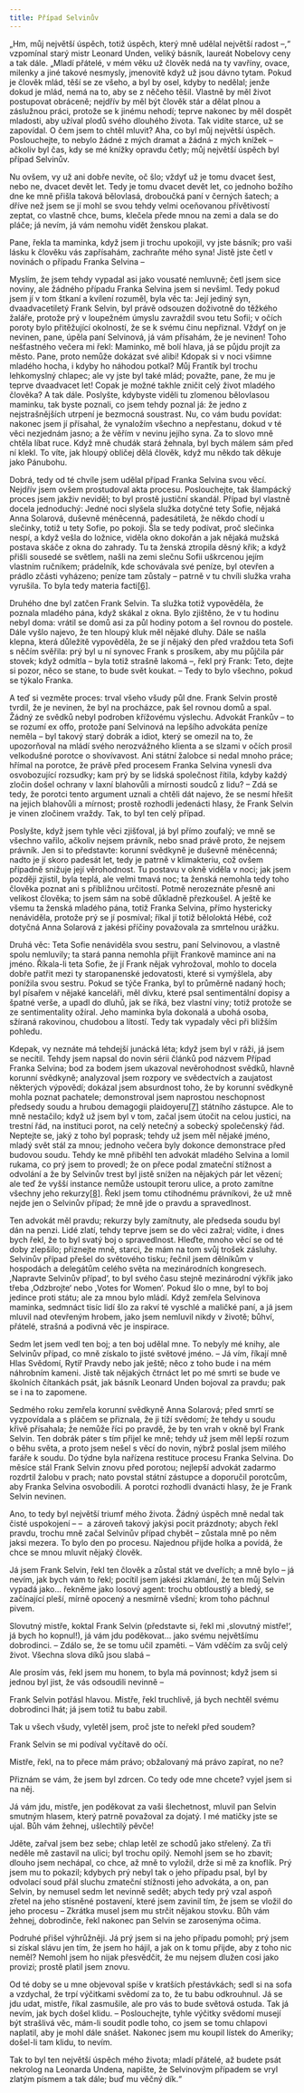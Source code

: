 ```yaml
---
title: Případ Selvinův
---
```


„Hm, můj největší úspěch, totiž úspěch, který mně udělal největší radost –,“ vzpomínal starý mistr Leonard Unden, veliký básník, laureát Nobelovy ceny a tak dále. „Mladí přátelé, v mém věku už člověk nedá na ty vavříny, ovace, milenky a jiné takové nesmysly, jmenovitě když už jsou dávno tytam. Pokud je člověk mlád, těší se ze všeho, a byl by osel, kdyby to nedělal; jenže dokud je mlád, nemá na to, aby se z něčeho těšil. Vlastně by měl život postupovat obráceně; nejdřív by měl být člověk stár a dělat plnou a záslužnou práci, protože se k jinému nehodí; teprve nakonec by měl dospět mladosti, aby užíval plodů svého dlouhého života. Tak vidíte starce, už se zapovídal. O čem jsem to chtěl mluvit? Aha, co byl můj největší úspěch. Poslouchejte, to nebylo žádné z mých dramat a žádná z mých knížek – ačkoliv byl čas, kdy se mé knížky opravdu četly; můj největší úspěch byl případ Selvinův.

Nu ovšem, vy už ani dobře nevíte, oč šlo; vždyť už je tomu dvacet šest, nebo ne, dvacet devět let. Tedy je tomu dvacet devět let, co jednoho božího dne ke mně přišla taková bělovlasá, droboučká paní v černých šatech; a dříve než jsem se jí mohl se svou tehdy velmi oceňovanou přívětivostí zeptat, co vlastně chce, bums, klečela přede mnou na zemi a dala se do pláče; já nevím, já vám nemohu vidět ženskou plakat.

Pane, řekla ta maminka, když jsem ji trochu upokojil, vy jste básník; pro vaši lásku k člověku vás zapřísahám, zachraňte mého syna! Jistě jste četl v novinách o případu Franka Selvina –

Myslím, že jsem tehdy vypadal asi jako vousaté nemluvně; četl jsem sice noviny, ale žádného případu Franka Selvina jsem si nevšiml. Tedy pokud jsem jí v tom štkaní a kvílení rozuměl, byla věc ta: Její jediný syn, dvaadvacetiletý Frank Selvin, byl právě odsouzen doživotně do těžkého žaláře, protože prý v loupežném úmyslu zavraždil svou tetu Sofii; v očích poroty bylo přitěžující okolností, že se k svému činu nepřiznal. Vždyť on je nevinen, pane, úpěla paní Selvinová, já vám přísahám, že je nevinen! Toho nešťastného večera mi řekl: Maminko, mě bolí hlava, já se půjdu projít za město. Pane, proto nemůže dokázat své alibi! Kdopak si v noci všimne mladého hocha, i kdyby ho náhodou potkal? Můj Frantík byl trochu lehkomyslný chlapec; ale vy jste byl také mlád; považte, pane, že mu je teprve dvaadvacet let! Copak je možné takhle zničit celý život mladého člověka? A tak dále. Poslyšte, kdybyste viděli tu zlomenou bělovlasou maminku, tak byste poznali, co jsem tehdy poznal já: že jedno z nejstrašnějších utrpení je bezmocná soustrast. Nu, co vám budu povídat: nakonec jsem jí přísahal, že vynaložím všechno a nepřestanu, dokud v té věci nezjednám jasno; a že věřím v nevinu jejího syna. Za to slovo mně chtěla líbat ruce. Když mně chudák stará žehnala, byl bych málem sám před ní klekl. To víte, jak hloupý obličej dělá člověk, když mu někdo tak děkuje jako Pánubohu.

Dobrá, tedy od té chvíle jsem udělal případ Franka Selvina svou věcí. Nejdřív jsem ovšem prostudoval akta procesu. Poslouchejte, tak šlampácký proces jsem jakživ neviděl; to byl prostě justiční skandál. Případ byl vlastně docela jednoduchý: Jedné noci slyšela služka dotyčné tety Sofie, nějaká Anna Solarová, duševně méněcenná, padesátiletá, že někdo chodí u slečinky, totiž u tety Sofie, po pokoji. Šla se tedy podívat, proč slečinka nespí, a když vešla do ložnice, viděla okno dokořán a jak nějaká mužská postava skáče z okna do zahrady. Tu ta ženská ztropila děsný křik; a když přišli sousedé se světlem, našli na zemi slečnu Sofii uškrcenou jejím vlastním ručníkem; prádelník, kde schovávala své peníze, byl otevřen a prádlo zčásti vyházeno; peníze tam zůstaly – patrně v tu chvíli služka vraha vyrušila. To byla tedy materia facti[\[6\]](./resources/undefined).

Druhého dne byl zatčen Frank Selvin. Ta služka totiž vypověděla, že poznala mladého pána, když skákal z okna. Bylo zjištěno, že v tu hodinu nebyl doma: vrátil se domů asi za půl hodiny potom a šel rovnou do postele. Dále vyšlo najevo, že ten hloupý kluk měl nějaké dluhy. Dále se našla klepna, která důležitě vypověděla, že se jí nějaký den před vraždou teta Sofi s něčím svěřila: prý byl u ní synovec Frank s prosíkem, aby mu půjčila pár stovek; když odmítla – byla totiž strašně lakomá –, řekl prý Frank: Teto, dejte si pozor, něco se stane, to bude svět koukat. – Tedy to bylo všechno, pokud se týkalo Franka.

A teď si vezměte proces: trval všeho všudy půl dne. Frank Selvin prostě tvrdil, že je nevinen, že byl na procházce, pak šel rovnou domů a spal. Žádný ze svědků nebyl podroben křížovému výslechu. Advokát Frankův – to se rozumí ex offo, protože paní Selvinová na lepšího advokáta peníze neměla – byl takový starý dobrák a idiot, který se omezil na to, že upozorňoval na mládí svého nerozvážného klienta a se slzami v očích prosil velkodušné porotce o shovívavost. Ani státní žalobce si nedal mnoho práce; hřímal na porotce, že právě před procesem Franka Selvina vynesli dva osvobozující rozsudky; kam prý by se lidská společnost řítila, kdyby každý zločin došel ochrany v laxní blahovůli a mírnosti soudců z lidu? – Zdá se tedy, že porotci tento argument uznali a chtěli dát najevo, že se nesmí hřešit na jejich blahovůli a mírnost; prostě rozhodli jedenácti hlasy, že Frank Selvin je vinen zločinem vraždy. Tak, to byl ten celý případ.

Poslyšte, když jsem tyhle věci zjišťoval, já byl přímo zoufalý; ve mně se všechno vařilo, ačkoliv nejsem právník, nebo snad právě proto, že nejsem právník. Jen si to představte: korunní svědkyně je duševně méněcenná; nadto je jí skoro padesát let, tedy je patrně v klimakteriu, což ovšem případně snižuje její věrohodnost. Tu postavu v okně viděla v noci; jak jsem později zjistil, byla teplá, ale velmi tmavá noc; ta ženská nemohla tedy toho člověka poznat ani s přibližnou určitostí. Potmě nerozeznáte přesně ani velikost člověka; to jsem sám na sobě důkladně přezkoušel. A ještě ke všemu ta ženská mladého pána, totiž Franka Selvina, přímo hystericky nenáviděla, protože prý se jí posmíval; říkal jí totiž běloloktá Hébé, což dotyčná Anna Solarová z jakési příčiny považovala za smrtelnou urážku.

Druhá věc: Teta Sofie nenáviděla svou sestru, paní Selvinovou, a vlastně spolu nemluvily; ta stará panna nemohla přijít Frankově mamince ani na jméno. Říkala-li teta Sofie, že jí Frank nějak vyhrožoval, mohlo to docela dobře patřit mezi ty staropanenské jedovatosti, které si vymýšlela, aby ponížila svou sestru. Pokud se týče Franka, byl to průměrně nadaný hoch; byl písařem v nějaké kanceláři, měl dívku, které psal sentimentální dopisy a špatné verše, a upadl do dluhů, jak se říká, bez vlastní viny; totiž protože se ze sentimentality ožíral. Jeho maminka byla dokonalá a ubohá osoba, sžíraná rakovinou, chudobou a lítostí. Tedy tak vypadaly věci při bližším pohledu.

Kdepak, vy neznáte má tehdejší junácká léta; když jsem byl v ráži, já jsem se necítil. Tehdy jsem napsal do novin sérii článků pod názvem Případ Franka Selvina; bod za bodem jsem ukazoval nevěrohodnost svědků, hlavně korunní svědkyně; analyzoval jsem rozpory ve svědectvích a zaujatost některých výpovědí; dokázal jsem absurdnost toho, že by korunní svědkyně mohla poznat pachatele; demonstroval jsem naprostou neschopnost předsedy soudu a hrubou demagogii plaidoyeru[\[7\]](./resources/undefined) státního zástupce. Ale to mně nestačilo; když už jsem byl v tom, začal jsem útočit na celou justici, na trestní řád, na instituci porot, na celý netečný a sobecký společenský řád. Neptejte se, jaký z toho byl poprask; tehdy už jsem měl nějaké jméno, mladý svět stál za mnou; jednoho večera byly dokonce demonstrace před budovou soudu. Tehdy ke mně přiběhl ten advokát mladého Selvina a lomil rukama, co prý jsem to provedl; že on přece podal zmateční stížnost a odvolání a že by Selvinův trest byl jistě snížen na nějakých pár let vězení; ale teď že vyšší instance nemůže ustoupit teroru ulice, a proto zamítne všechny jeho rekurzy[\[8\]](./resources/undefined). Řekl jsem tomu ctihodnému právníkovi, že už mně nejde jen o Selvinův případ; že mně jde o pravdu a spravedlnost.

Ten advokát měl pravdu; rekurzy byly zamítnuty, ale předseda soudu byl dán na penzi. Lidé zlatí, tehdy teprve jsem se do věci zažral; vidíte, i dnes bych řekl, že to byl svatý boj o spravedlnost. Hleďte, mnoho věcí se od té doby zlepšilo; přiznejte mně, starci, že mám na tom svůj trošek zásluhy. Selvinův případ přešel do světového tisku; řečnil jsem dělníkům v hospodách a delegátům celého světa na mezinárodních kongresech. ,Napravte Selvinův případ‘, to byl svého času stejně mezinárodní výkřik jako třeba ,Odzbrojte‘ nebo ,Votes for Women‘. Pokud šlo o mne, byl to boj jedince proti státu; ale za mnou bylo mládí. Když zemřela Selvinova maminka, sedmnáct tisíc lidí šlo za rakví té vyschlé a maličké paní, a já jsem mluvil nad otevřeným hrobem, jako jsem nemluvil nikdy v životě; bůhví, přátelé, strašná a podivná věc je inspirace.

Sedm let jsem vedl ten boj; a ten boj udělal mne. To nebyly mé knihy, ale Selvinův případ, co mně získalo to jisté světové jméno. – Já vím, říkají mně Hlas Svědomí, Rytíř Pravdy nebo jak ještě; něco z toho bude i na mém náhrobním kameni. Jistě tak nějakých čtrnáct let po mé smrti se bude ve školních čítankách psát, jak básník Leonard Unden bojoval za pravdu; pak se i na to zapomene.

Sedmého roku zemřela korunní svědkyně Anna Solarová; před smrtí se vyzpovídala a s pláčem se přiznala, že ji tíží svědomí; že tehdy u soudu křivě přísahala; že nemůže říci po pravdě, že by ten vrah v okně byl Frank Selvin. Ten dobrák páter s tím přijel ke mně; tehdy už jsem měl lepší rozum o běhu světa, a proto jsem nešel s věcí do novin, nýbrž poslal jsem milého faráře k soudu. Do týdne byla nařízena restituce procesu Franka Selvina. Do měsíce stál Frank Selvin znovu před porotou; nejlepší advokát zadarmo rozdrtil žalobu v prach; nato povstal státní zástupce a doporučil porotcům, aby Franka Selvina osvobodili. A porotci rozhodli dvanácti hlasy, že je Frank Selvin nevinen.

Ano, to tedy byl největší triumf mého života. Žádný úspěch mně nedal tak čisté uspokojení – –  a zároveň takový jakýsi pocit prázdnoty; abych řekl pravdu, trochu mně začal Selvinův případ chybět – zůstala mně po něm jaksi mezera. To bylo den po procesu. Najednou přijde holka a povídá, že chce se mnou mluvit nějaký člověk.

Já jsem Frank Selvin, řekl ten člověk a zůstal stát ve dveřích; a mně bylo – já nevím, jak bych vám to řekl; pocítil jsem jakési zklamání, že ten můj Selvin vypadá jako… řekněme jako losový agent: trochu obtloustlý a bledý, se začínající pleší, mírně opocený a nesmírně všední; krom toho páchnul pivem.

Slovutný mistře, koktal Frank Selvin (představte si, řekl mi ,slovutný mistře!‘, já bych ho kopnul!), já vám jdu poděkovat… jako svému největšímu dobrodinci. – Zdálo se, že se tomu učil zpaměti. – Vám vděčím za svůj celý život. Všechna slova díků jsou slabá –

Ale prosím vás, řekl jsem mu honem, to byla má povinnost; když jsem si jednou byl jist, že vás odsoudili nevinně –

Frank Selvin potřásl hlavou. Mistře, řekl truchlivě, já bych nechtěl svému dobrodinci lhát; já jsem totiž tu babu zabil.

Tak u všech všudy, vyletěl jsem, proč jste to neřekl před soudem?

Frank Selvin se mi podíval vyčítavě do očí.

Mistře, řekl, na to přece mám právo; obžalovaný má právo zapírat, no ne?

Přiznám se vám, že jsem byl zdrcen. Co tedy ode mne chcete? vyjel jsem si na něj.

Já vám jdu, mistře, jen poděkovat za vaši šlechetnost, mluvil pan Selvin smutným hlasem, který patrně považoval za dojatý. I mé matičky jste se ujal. Bůh vám žehnej, ušlechtilý pěvče!

Jděte, zařval jsem bez sebe; chlap letěl ze schodů jako střelený. Za tři neděle mě zastavil na ulici; byl trochu opilý. Nemohl jsem se ho zbavit; dlouho jsem nechápal, co chce, až mně to vyložil, drže si mě za knoflík. Prý jsem mu to pokazil; kdybych prý nebyl tak o jeho případu psal, byl by odvolací soud přál sluchu zmateční stížnosti jeho advokáta, a on, pan Selvin, by nemusel sedm let nevinně sedět; abych tedy prý vzal aspoň zřetel na jeho stísněné postavení, které jsem zavinil tím, že jsem se vložil do jeho procesu – Zkrátka musel jsem mu strčit nějakou stovku. Bůh vám žehnej, dobrodinče, řekl nakonec pan Selvin se zarosenýma očima.

Podruhé přišel výhrůžněji. Já prý jsem si na jeho případu pomohl; prý jsem si získal slávu jen tím, že jsem ho hájil, a jak on k tomu přijde, aby z toho nic neměl? Nemohl jsem ho nijak přesvědčit, že mu nejsem dlužen cosi jako provizi; prostě platil jsem znovu.

Od té doby se u mne objevoval spíše v kratších přestávkách; sedl si na sofa a vzdychal, že trpí výčitkami svědomí za to, že tu babu odkrouhnul. Já se jdu udat, mistře, říkal zasmušile, ale pro vás to bude světová ostuda. Tak já nevím, jak bych došel klidu. – Poslouchejte, tyhle výčitky svědomí musejí být strašlivá věc, mám-li soudit podle toho, co jsem se tomu chlapovi naplatil, aby je mohl dále snášet. Nakonec jsem mu koupil lístek do Ameriky; došel-li tam klidu, to nevím.

Tak to byl ten největší úspěch mého života; mladí přátelé, až budete psát nekrolog na Leonarda Undena, napište, že Selvinovým případem se vryl zlatým písmem a tak dále; buď mu věčný dík.“
